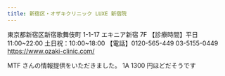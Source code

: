 ```yaml
---
title: 新宿区・オザキクリニック LUXE 新宿院
---
```


東京都新宿区新宿歌舞伎町 1-1-17 エキニア新宿 7F
【診療時間】平日 11:00~22:00 土日祝：10:00~18:00
【電話】0120-565-449 03-5155-0449
<https://www.ozaki-clinic.com/>

MTF さんの情報提供をいただきました。
1A 1300 円ほどだそうです

